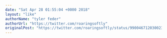 ```yaml
---
date: "Sat Apr 28 01:55:04 +0000 2018"
layout: "like"
authorName: "tyler feder"
authorUrl: "https://twitter.com/roaringsoftly"
originalPost: "https://twitter.com/roaringsoftly/status/990046712030023681"
---
```

